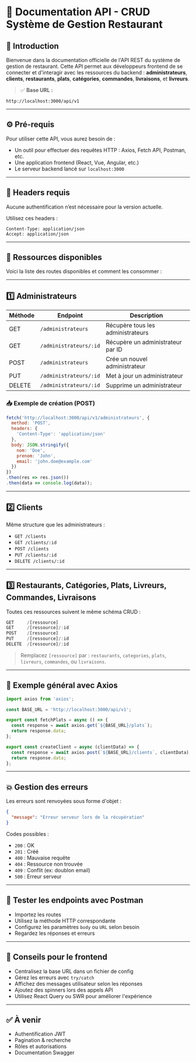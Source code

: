 
# 📘 Documentation API - CRUD Système de Gestion Restaurant

## 📌 Introduction

Bienvenue dans la documentation officielle de l'API REST du système de gestion de restaurant. Cette API permet aux développeurs frontend de se connecter et d'interagir avec les ressources du backend : **administrateurs**, **clients**, **restaurants**, **plats**, **catégories**, **commandes**, **livraisons**, et **livreurs**.

> ✅ **Base URL :**
```
http://localhost:3000/api/v1
```

---

## ⚙️ Pré-requis

Pour utiliser cette API, vous aurez besoin de :

- Un outil pour effectuer des requêtes HTTP : Axios, Fetch API, Postman, etc.
- Une application frontend (React, Vue, Angular, etc.)
- Le serveur backend lancé sur `localhost:3000`

---

## 🔐 Headers requis

Aucune authentification n’est nécessaire pour la version actuelle.

Utilisez ces headers :
```http
Content-Type: application/json
Accept: application/json
```

---

## 📂 Ressources disponibles

Voici la liste des routes disponibles et comment les consommer :

---

## 1️⃣ **Administrateurs**

| Méthode | Endpoint                         | Description                          |
|--------|----------------------------------|--------------------------------------|
| GET    | `/administrateurs`              | Récupère tous les administrateurs    |
| GET    | `/administrateurs/:id`          | Récupère un administrateur par ID    |
| POST   | `/administrateurs`              | Crée un nouvel administrateur        |
| PUT    | `/administrateurs/:id`          | Met à jour un administrateur         |
| DELETE | `/administrateurs/:id`          | Supprime un administrateur           |

### 📥 Exemple de création (POST)
```js
fetch('http://localhost:3000/api/v1/administrateurs', {
  method: 'POST',
  headers: {
    'Content-Type': 'application/json'
  },
  body: JSON.stringify({
    nom: 'Doe',
    prenom: 'John',
    email: 'john.doe@example.com'
  })
})
.then(res => res.json())
.then(data => console.log(data));
```

---

## 2️⃣ **Clients**

Même structure que les administrateurs :

- `GET /clients`
- `GET /clients/:id`
- `POST /clients`
- `PUT /clients/:id`
- `DELETE /clients/:id`

---

## 3️⃣ **Restaurants**, **Catégories**, **Plats**, **Livreurs**, **Commandes**, **Livraisons**

Toutes ces ressources suivent le même schéma CRUD :

```js
GET     /[ressource]
GET     /[ressource]/:id
POST    /[ressource]
PUT     /[ressource]/:id
DELETE  /[ressource]/:id
```

> Remplacez `[ressource]` par : `restaurants`, `categories`, `plats`, `livreurs`, `commandes`, ou `livraisons`.

---

## 🔄 Exemple général avec Axios

```js
import axios from 'axios';

const BASE_URL = 'http://localhost:3000/api/v1';

export const fetchPlats = async () => {
  const response = await axios.get(`${BASE_URL}/plats`);
  return response.data;
};

export const createClient = async (clientData) => {
  const response = await axios.post(`${BASE_URL}/clients`, clientData);
  return response.data;
};
```

---

## 💥 Gestion des erreurs

Les erreurs sont renvoyées sous forme d'objet :
```json
{
  "message": "Erreur serveur lors de la récupération"
}
```

Codes possibles :

- `200` : OK
- `201` : Créé
- `400` : Mauvaise requête
- `404` : Ressource non trouvée
- `409` : Conflit (ex: doublon email)
- `500` : Erreur serveur

---

## 🧪 Tester les endpoints avec Postman

- Importez les routes
- Utilisez la méthode HTTP correspondante
- Configurez les paramètres `body` ou `URL` selon besoin
- Regardez les réponses et erreurs

---

## 📎 Conseils pour le frontend

- Centralisez la base URL dans un fichier de config
- Gérez les erreurs avec `try/catch`
- Affichez des messages utilisateur selon les réponses
- Ajoutez des spinners lors des appels API
- Utilisez React Query ou SWR pour améliorer l'expérience

---

## ✅ À venir

- Authentification JWT
- Pagination & recherche
- Rôles et autorisations
- Documentation Swagger
